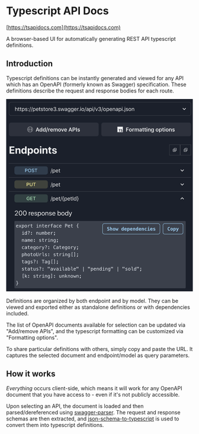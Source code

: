 # Typescript API Docs

[https://tsapidocs.com](https://tsapidocs.com)

A browser-based UI for automatically generating REST API typescript definitions.

## Introduction

Typescript definitions can be instantly generated and viewed for any API which has an OpenAPI (formerly known as Swagger) specification. These definitions describe the request and response bodies for each route.

![Web UI example](./media/basicScreenshot.png)

Definitions are organized by both endpoint and by model. They can be viewed and exported either as standalone definitions or with dependencies included.

The list of OpenAPI documents available for selection can be updated via "Add/remove APIs", and the typescript formatting can be customized via "Formatting options".

To share particular definitions with others, simply copy and paste the URL. It captures the selected document and endpoint/model as query parameters.

## How it works

_Everything_ occurs client-side, which means it will work for any OpenAPI document that you have access to - even if it's not publicly accessible.

Upon selecting an API, the document is loaded and then parsed/dereferenced using [swagger-parser](https://github.com/APIDevTools/swagger-parser). The request and response schemas are then extracted, and [json-schema-to-typescript](https://github.com/bcherny/json-schema-to-typescript) is used to convert them into typescript definitions.
